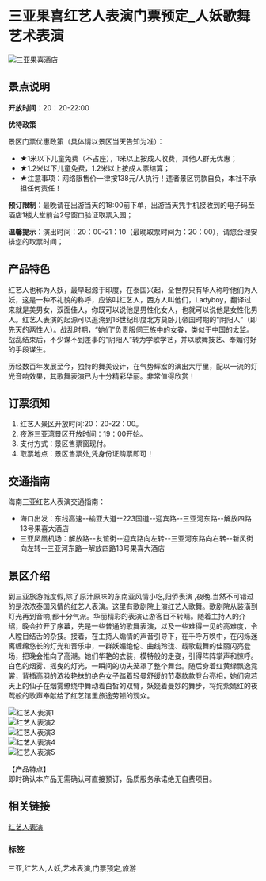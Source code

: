 # 三亚果喜红艺人表演门票预定_人妖歌舞艺术表演

![三亚果喜酒店](//c.cncnimg.cn/036/649/17f6_m.jpg)

## 景点说明

**开放时间**：20：20-22:00  

**优待政策**  

景区门票优惠政策（具体请以景区当天告知为准）：
- ★1米以下儿童免费（不占座），1米以上按成人收费，其他人群无优惠；
- ★1.2米以下儿童免费，1.2米以上按成人票结算；
- ★注意事项：网络限售价一律按138元/人执行！违者景区罚款自负，本社不承担任何责任！ 

**预订限制**：最晚请在出游当天的18:00前下单，出游当天凭手机接收到的电子码至酒店1楼大堂前台2号窗口验证取票入园；  

**温馨提示**：演出时间：20：00-21：10（最晚取票时间为：20：00），请您合理安排您的取票时间；

## 产品特色

红艺人也称为人妖，最早起源于印度，在泰国兴起，全世界只有华人称呼他们为人妖，这是一种不礼貌的称呼，应该叫红艺人，西方人叫他们，Ladyboy，翻译过来就是美男女，双面佳人，你既可以说他是男性化女人，也就可以说他是女性化男人。红艺人表演的起源可以追溯到16世纪印度北方莫卧儿帝国时期的“阴阳人”（即先天的两性人）。战乱时期，“她们”负责服伺王族中的女眷，类似于中国的太监。战乱结束后，不少谋不到差事的“阴阳人”转为学歌学艺，并以歌舞技艺、奉媚讨好的手段谋生。

历经数百年发展至今，独特的舞美设计，在气势辉宏的演出大厅里，配以一流的灯光音响效果，其歌舞表演已为十分精彩华丽。非常值得欣赏！

## 订票须知

1. 红艺人景区开放时间:20：20-22：00。  
2. 夜游三亚湾景区开放时间：19：00开始。  
3. 支付方式：景区售票窗现付。  
4. 取票地点：景区售票处,凭身份证购票即可！  

## 交通指南

海南三亚红艺人表演交通指南：
- 海口出发：东线高速--榆亚大道--223国道--迎宾路--三亚河东路--解放四路13号果喜大酒店   
- 三亚凤凰机场：解放路--友谊街--迎宾路向左转--三亚河东路向右转--新风街向左转--三亚河东路--解放四路13号果喜大酒店  

## 景区介绍

到三亚旅游城度假,除了原汁原味的东南亚风情小吃,归侨表演 ,夜晚,当然不可错过的是浓浓泰国风情的红艺人表演。这里有歌剧院上演红艺人歌舞。歌剧院从装潢到灯光再到音响,都十分气派。华丽精彩的表演让游客目不转睛。随着主持人的介绍，晚会拉开了序幕，先是一些普通的歌舞表演，以及一些难得一见的高难度，令人瞠目结舌的杂技。接着，在主持人煽情的声音引导下，在千呼万唤中，在闪烁迷离缠绵悠长的灯光和音乐中，一群妖媚绝伦、曲线玲珑、载歌载舞的佳丽闪亮登场，把晚会推向了高潮。她们华艳的衣装，模特般的走姿，引得阵阵掌声和惊呼。白色的烟雾、摇曳的灯光，一瞬间的功夫笼罩了整个舞台。随后身着红黄绿飘逸霓裳，背插高羽的浓妆艳抹的绝色女子踏着轻曼舒缓的节奏款款登台亮相，她们宛若天上的仙子在烟雾缭绕中舞动着白皙的双臂，妖娆着曼妙的舞步，将姹紫嫣红的夜莺般的歌声奉献给了红艺馆里旅途劳顿的观众。

![红艺人表演1](//c.cncnimg.cn/036/649/008a_b.jpg)  
![红艺人表演2](//c.cncnimg.cn/036/649/4d74_b.jpg)  
![红艺人表演3](//c.cncnimg.cn/036/649/fa93_b.jpg)  
![红艺人表演4](//c.cncnimg.cn/036/649/33ec_b.jpg)  
![红艺人表演5](//c.cncnimg.cn/036/649/6693_b.jpg)  

【产品特点】  
即时确认本产品无需确认可直接预订，品质服务承诺绝无自费项目。  

## 相关链接
[红艺人表演](http://haikou.cncn.com/ticket/82425418848)

### 标签
三亚,红艺人,人妖,艺术表演,门票预定,旅游